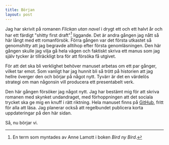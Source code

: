 ```yaml
---
title: Början
layout: post
---
```


Jag har skrivit på romanen *Flickan utan navel* i drygt ett och ett halvt år och har ett färdigt "shitty first draft"[^1] liggande. Det är andra gången jag nått så här långt med ett romanförsök. Förra gången var det första utkastet så genom*shitty* att jag begravde alltihop efter första genomläsningen. Den här gången skulle jag vilja gå hela vägen och faktiskt skriva ett manus som jag själv tycker är tillräckligt bra för att försöka få utgivet.

För att det ska bli verklighet behöver manuset arbetas om ett par gånger, vilket tar emot. Som vanligt har jag hunnit bli så trött på historien att jag hellre överger den och börjar på något nytt. Tyvärr är det en värdelös strategi om man någonsin vill producera ett presentabelt verk.

Den här gången försöker jag något nytt. Jag har bestämt mig för att skriva romanen med skynket undandraget, med förhoppningen att det sociala trycket ska ge mig en knuff i rätt riktning. Hela manuset finns på [GitHub](https://github.com/hertze/Flickan-utan-navel), fritt för alla att läsa. Jag planerar också att regelbundet publicera korta uppdateringar på den här sidan.

Så, nu börjar vi.

[^1]: En term som myntades av Anne Lamott i boken *Bird ny Bird*.